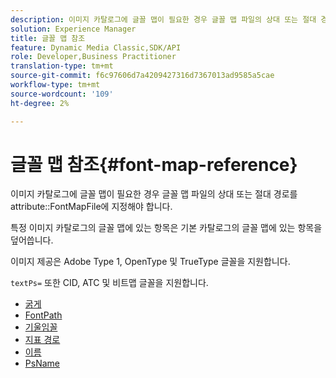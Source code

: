 ```yaml
---
description: 이미지 카탈로그에 글꼴 맵이 필요한 경우 글꼴 맵 파일의 상대 또는 절대 경로를 FontMapFile 속성에 지정해야 합니다.
solution: Experience Manager
title: 글꼴 맵 참조
feature: Dynamic Media Classic,SDK/API
role: Developer,Business Practitioner
translation-type: tm+mt
source-git-commit: f6c97606d7a4209427316d7367013ad9585a5cae
workflow-type: tm+mt
source-wordcount: '109'
ht-degree: 2%

---
```



# 글꼴 맵 참조{#font-map-reference}

이미지 카탈로그에 글꼴 맵이 필요한 경우 글꼴 맵 파일의 상대 또는 절대 경로를 attribute::FontMapFile에 지정해야 합니다.

특정 이미지 카탈로그의 글꼴 맵에 있는 항목은 기본 카탈로그의 글꼴 맵에 있는 항목을 덮어씁니다.

이미지 제공은 Adobe Type 1, OpenType 및 TrueType 글꼴을 지원합니다.

`textPs=` 또한 CID, ATC 및 비트맵 글꼴을 지원합니다.

* [굵게](r-bold-font.md)
* [FontPath](r-fontpath-font.md)
* [기울임꼴](r-italic-font.md)
* [지표 경로](r-metricspath-font.md)
* [이름](r-name-font.md)
* [PsName](r-psname-font.md)
